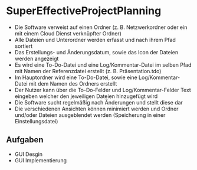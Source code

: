 # SuperEffectiveProjectPlanning

* Die Software verweist auf einen Ordner (z. B. Netzwerkordner oder ein mit einem Cloud Dienst verknüpfter Ordner)
* Alle Dateien und Unterordner werden erfasst und nach ihrem Pfad sortiert
* Das Erstellungs- und Änderungsdatum, sowie das Icon der Dateien werden angezeigt
*	Es wird eine To-Do-Datei und eine Log/Kommentar-Datei im selben Pfad mit Namen der Referenzdatei erstellt (z. B. Präsentation.tdo)
*	Im Hauptordner wird eine To-Do-Datei, sowie eine Log/Kommentar-Datei mit dem Namen des Ordners erstellt
*	Der Nutzer kann über die To-Do-Felder und Log/Kommentar-Felder Text eingeben welcher den jeweiligen Dateien hinzugefügt wird
*	Die Software sucht regelmäßig nach Änderungen und stellt diese dar
*	Die verschiedenen Ansichten können minimiert werden und Ordner und/oder Dateien ausgeblendet werden (Speicherung in einer Einstellungsdatei)

## Aufgaben
* GUI Desgin
* GUI Implementierung
